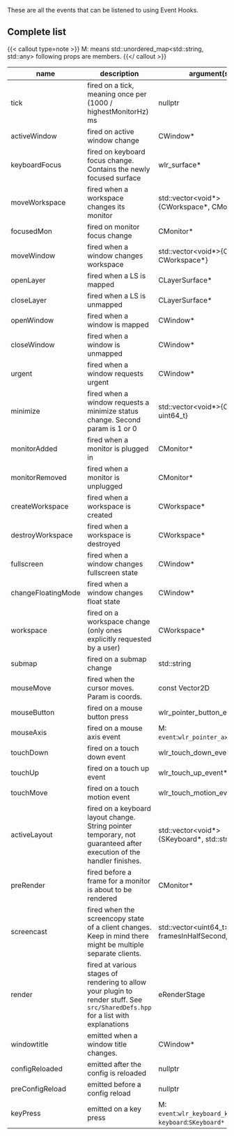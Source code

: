 
These are all the events that can be listened to using Event Hooks.

## Complete list

{{< callout type=note >}}
M: means std::unordered_map<std::string, std::any>
following props are members.
{{</ callout >}}

| name | description | argument(s) | cancellable |
| --- | --- | --- | --- |
| tick | fired on a tick, meaning once per (1000 / highestMonitorHz) ms | nullptr | ✕ |
| activeWindow | fired on active window change | CWindow* | ✕ |
| keyboardFocus | fired on keyboard focus change. Contains the newly focused surface | wlr_surface* | ✕ |
| moveWorkspace | fired when a workspace changes its monitor | std::vector<void*>{CWorkspace*, CMonitor*} | ✕ |
| focusedMon | fired on monitor focus change | CMonitor* | ✕ |
| moveWindow | fired when a window changes workspace | std::vector<void*>{CWindow*, CWorkspace*} | ✕ |
| openLayer | fired when a LS is mapped | CLayerSurface* | ✕ |
| closeLayer | fired when a LS is unmapped | CLayerSurface* | ✕ |
| openWindow | fired when a window is mapped | CWindow* | ✕ |
| closeWindow | fired when a window is unmapped | CWindow* | ✕ |
| urgent | fired when a window requests urgent | CWindow* | ✕ |
| minimize | fired when a window requests a minimize status change. Second param is 1 or 0 | std::vector<void*>{CWindow*, uint64_t} | ✕ |
| monitorAdded | fired when a monitor is plugged in | CMonitor* | ✕ |
| monitorRemoved | fired when a monitor is unplugged | CMonitor* | ✕ |
| createWorkspace | fired when a workspace is created | CWorkspace* | ✕ |
| destroyWorkspace | fired when a workspace is destroyed | CWorkspace* | ✕ |
| fullscreen | fired when a window changes fullscreen state | CWindow* | ✕ |
| changeFloatingMode | fired when a window changes float state | CWindow* | ✕ |
| workspace | fired on a workspace change (only ones explicitly requested by a user) | CWorkspace* | ✕ |
| submap | fired on a submap change | std::string | ✕ |
| mouseMove | fired when the cursor moves. Param is coords. | const Vector2D | ✔ |
| mouseButton | fired on a mouse button press | wlr_pointer_button_event* | ✔ |
| mouseAxis | fired on a mouse axis event | M: `event`:`wlr_pointer_axis_event*` | ✔ |
| touchDown | fired on a touch down event | wlr_touch_down_event* | ✔ |
| touchUp | fired on a touch up event | wlr_touch_up_event* | ✔ |
| touchMove | fired on a touch motion event | wlr_touch_motion_event* | ✔ |
| activeLayout | fired on a keyboard layout change. String pointer temporary, not guaranteed after execution of the handler finishes. | std::vector<void*>{SKeyboard*, std::string*} | ✕ |
| preRender | fired before a frame for a monitor is about to be rendered | CMonitor* | ✕ |
| screencast | fired when the screencopy state of a client changes. Keep in mind there might be multiple separate clients. | std::vector<uint64_t>{state, framesInHalfSecond, owner} | ✕ |
| render | fired at various stages of rendering to allow your plugin to render stuff. See `src/SharedDefs.hpp` for a list with explanations | eRenderStage | ✕ |
| windowtitle | emitted when a window title changes. | CWindow* | ✕ |
| configReloaded | emitted after the config is reloaded | nullptr | ✕ |
| preConfigReload | emitted before a config reload | nullptr | ✕ |
| keyPress | emitted on a key press | M: `event`:`wlr_keyboard_key_event*`, `keyboard`:`SKeyboard*` | ✔ |
